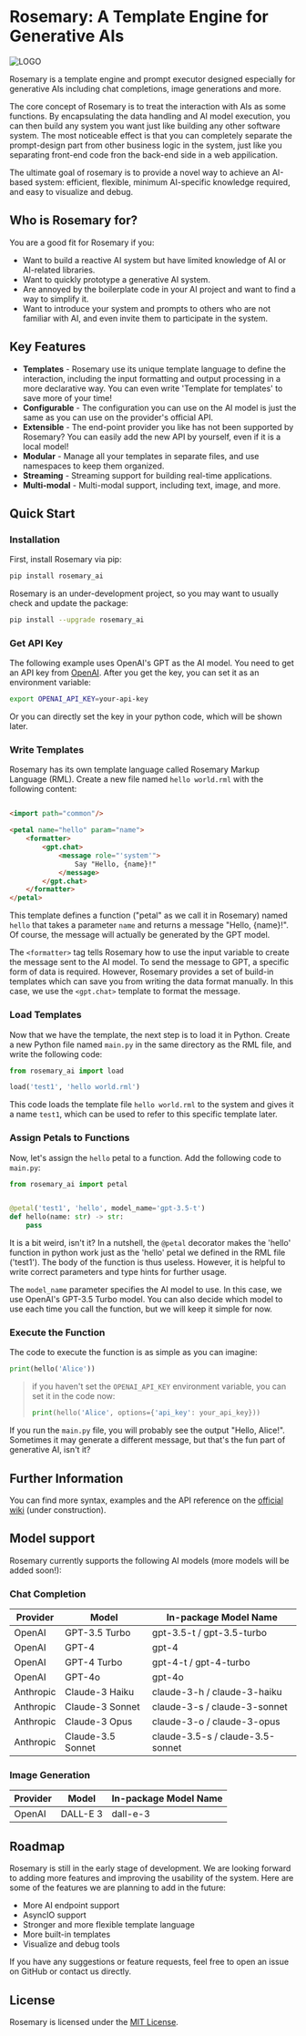 # Rosemary: A Template Engine for Generative AIs

![LOGO](logo.jpg)

Rosemary is a template engine and prompt executor designed especially for generative AIs including chat completions,
image generations and more.

The core concept of Rosemary is to treat the interaction with AIs as some functions. By encapsulating the data handling
and AI model execution, you can then build any system you want just like building any other software system. The most noticeable
effect is that you can completely separate the prompt-design part from other business logic in the system, just like
you separating front-end code fron the back-end side in a web appilication.

The ultimate goal of rosemary is to provide a novel way to achieve an AI-based system: efficient, flexible, minimum
AI-specific knowledge required, and easy to visualize and debug.

## Who is Rosemary for?

You are a good fit for Rosemary if you:

- Want to build a reactive AI system but have limited knowledge of AI or AI-related libraries.
- Want to quickly prototype a generative AI system.
- Are annoyed by the boilerplate code in your AI project and want to find a way to simplify it.
- Want to introduce your system and prompts to others who are not familiar with AI, and even invite them to participate
  in the system.

## Key Features

- **Templates** - Rosemary use its unique template language to define the interaction, including the input formatting
  and output processing in a more declarative way. You can even write 'Template for templates' to save more of your
  time!
- **Configurable** - The configuration you can use on the AI model is just the same as you can use on the provider's
  official API.
- **Extensible** - The end-point provider you like has not been supported by Rosemary? You can easily add the new API by
  yourself, even if it is a local model!
- **Modular** - Manage all your templates in separate files, and use namespaces to keep them organized.
- **Streaming** - Streaming support for building real-time applications.
- **Multi-modal** - Multi-modal support, including text, image, and more.

## Quick Start

### Installation

First, install Rosemary via pip:

```bash
pip install rosemary_ai
```

Rosemary is an under-development project, so you may want to usually check and update the package:

```bash
pip install --upgrade rosemary_ai
```

### Get API Key

The following example uses OpenAI's GPT as the AI model. You need to get an API key
from [OpenAI](https://beta.openai.com/signup/). After you get the key, you can set it as an environment variable:

```bash
export OPENAI_API_KEY=your-api-key
```

Or you can directly set the key in your python code, which will be shown later.

### Write Templates

Rosemary has its own template language called Rosemary Markup Language (RML). Create a new file named `hello world.rml`
with the following content:

```html

<import path="common"/>

<petal name="hello" param="name">
    <formatter>
        <gpt.chat>
            <message role="'system'">
                Say "Hello, {name}!"
            </message>
        </gpt.chat>
    </formatter>
</petal>
```

This template defines a function ("petal" as we call it in Rosemary) named `hello` that takes a parameter `name` and
returns a message "Hello, {name}!". Of course, the message will actually be generated by the GPT model.

The `<formatter>` tag tells Rosemary how to use the input variable to create the message sent to the AI model. To send
the message to GPT, a specific form of data is required. However, Rosemary provides a set of build-in templates which
can save you from writing the data format manually. In this case, we use the `<gpt.chat>` template to format the
message.

### Load Templates

Now that we have the template, the next step is to load it in Python. Create a new Python file named `main.py` in the
same directory as the RML file, and write the following code:

```python
from rosemary_ai import load

load('test1', 'hello world.rml')
```

This code loads the template file `hello world.rml` to the system and gives it a name `test1`, which can be used to
refer to this specific template later.

### Assign Petals to Functions

Now, let's assign the `hello` petal to a function. Add the following code to `main.py`:

```python
from rosemary_ai import petal


@petal('test1', 'hello', model_name='gpt-3.5-t')
def hello(name: str) -> str:
    pass
```

It is a bit weird, isn't it? In a nutshell, the `@petal` decorator makes the 'hello' function in python work just as
the 'hello' petal we defined in the RML file ('test1'). The body of the function is thus useless. However, it is helpful
to write correct parameters and type hints for further usage.

The `model_name` parameter specifies the AI model to use. In this case, we use OpenAI's GPT-3.5 Turbo model. You can
also decide which model to use each time you call the function, but we will keep it simple for now.

### Execute the Function

The code to execute the function is as simple as you can imagine:

```python
print(hello('Alice'))
```

> if you haven't set the `OPENAI_API_KEY` environment variable, you can set it in the code now:
> ```python
> print(hello('Alice', options={'api_key': your_api_key}))
> ```

If you run the `main.py` file, you will probably see the output "Hello, Alice!". Sometimes it may generate a different
message, but that's the fun part of generative AI, isn't it?

## Further Information

You can find more syntax, examples and the API reference on
the [official wiki](https://github.com/snw2015/Rosemary-AI/wiki)
(under construction).

## Model support

Rosemary currently supports the following AI models (more models will be added soon!):

### Chat Completion
| Provider  | Model             | In-package Model Name            |
|-----------|-------------------|----------------------------------|
| OpenAI    | GPT-3.5 Turbo     | gpt-3.5-t / gpt-3.5-turbo        |
| OpenAI    | GPT-4             | gpt-4                            |
| OpenAI    | GPT-4 Turbo       | gpt-4-t / gpt-4-turbo            |
| OpenAI    | GPT-4o            | gpt-4o                           |
| Anthropic | Claude-3 Haiku    | claude-3-h / claude-3-haiku      |
| Anthropic | Claude-3 Sonnet   | claude-3-s / claude-3-sonnet     |
| Anthropic | Claude-3 Opus     | claude-3-o / claude-3-opus       |
| Anthropic | Claude-3.5 Sonnet | claude-3.5-s / claude-3.5-sonnet |

### Image Generation
| Provider  | Model             | In-package Model Name            |
|-----------|-------------------|----------------------------------|
| OpenAI    | DALL-E 3          | dall-e-3                         |

## Roadmap

Rosemary is still in the early stage of development. We are looking forward to adding more features and improving the
usability of the system. Here are some of the features we are planning to add in the future:

- More AI endpoint support
- AsyncIO support
- Stronger and more flexible template language
- More built-in templates
- Visualize and debug tools

If you have any suggestions or feature requests, feel free to open an issue on GitHub or contact us directly.

## License

Rosemary is licensed under the [MIT License](LICENSE).
